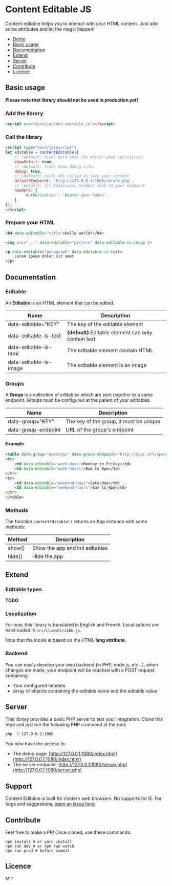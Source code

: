 # Content Editable JS

Content editable helps you to interact with your HTML content.
Just add some attributes and let the magic happen!

- [Demo](https://marceauka.github.com/content-editable-js)
- [Basic usage](#basic-usage)
- [Documentation](#documentation)
- [Extend](#extend)
- [Server](#server)
- [Contribute](#contribute)
- [Licence](#licence)

## Basic usage

**Please note that library should not be used in production yet!**

### Add the library
```html
<script src="dist/content-editable.js"></script>
```

### Call the library
```html
<script type="text/javascript">
let editable = contentEditable({
    // (default: true) Auto show the editor when initialized
    showOnInit: true,
    // (default: true) Show debug infos
    debug: true,
    // (default: null) URL called to save your content
    defaultEndpoint: 'http://127.0.0.1:1080/server.php',
    // (default: {}) Additional headers sent to your endpoint
    headers: {
        'Authorization': 'Bearer your-token',
    },
});
</script>
```

### Prepare your HTML
```html
<h4 data-editable="title">Hello world!</h4>

<img src="..." data-editable="picture" data-editable-is-image />

<p data-editable="paragraph" data-editable-is-text>
    Lorem ipsum dolor sit amet            
</p>
```

## Documentation

### Editable

An **Editable** is an HTML element that can be edited.

|Name                   |Description                    |
|-----------------------|-------------------------------|
|data-editable="KEY"    |The key of the editable element|
|data-editable-is-text  |__(default)__ Editable element can only contain text|
|data-editable-is-html  |The editable element contain HTML|
|data-editable-is-image |The editable element is an image|

### Groups

A **Group** is a collection of editables which are sent together to a same endpoint.
Groups must be configured at the parent of your editables.

|Name                |Description                    |
|--------------------|-------------------------------|
|data-group="KEY"    |The key of the group, it must be unique|
|data-group-endpoint |URL of the group's endpoint|

#### Example
```html
<table data-group="openings" data-group-endpoint="http://your.url/openings/edit">
<tr>
    <td data-editable="week-days">Monday to Friday</td>
    <td data-editable="week-hours">8am to 8pm</td>
</tr>
<tr>
    <td data-editable="weekend-days">Saturday</td>
    <td data-editable="weekend-hours">8am to 8pm</td>
</tr>
</table>
```

### Methods

The function `contentEditable()` returns an App instance with some methods:

|Method    |Description                    |
|----------|-------------------------------|
|show()    |Show the app and init editables|
|hide()    |Hide the app|

## Extend

### Editable types

__TODO__

### Localization

For now, this library is translated in English and French.
Localizations are hard-coded in `src/classes/i18n.js`.

Note that the locale is based on the HTML **lang attribute**.

### Backend

You can easily develop your own backend (in PHP, node.js, etc...), when changes are made, your endpoint will be reached with a POST request, containing:
- Your configured headers
- Array of objects containing the editable name and the editable value 

## Server

This library provides a basic PHP server to test your integration. 
Clone this repo and just run the following PHP command at the root:

```bash
php -S 127.0.0.1:1080
```

You now have the access to:
- The demo page: [http://127.0.0.1:1080/index.html](http://127.0.0.1:1080/index.html)
- The server endpoint: [http://127.0.0.1:1080/server.php](http://127.0.0.1:1080/server.php)

## Support

Content Editable is built for modern web browsers. No supports for IE.
For bugs and suggestions, [open an issue here](https://github.com/MarceauKa/content-editable-js/issues).

## Contribute

Feel free to make a PR! Once cloned, use these commands:

```
npm install # or yarn install
npm run dev # or npm run watch
npm run prod # before commit 
```

## Licence

MIT
